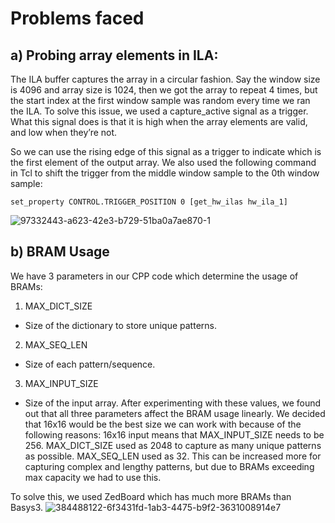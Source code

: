 # Problems faced
## a) Probing array elements in ILA:
The ILA buffer captures the array in a circular fashion. Say the window size is 4096 and array size is 1024, then we got the array to repeat 4 times, but the start index at the first window sample was random every time we ran the ILA. To solve this issue, we used a capture_active signal as a trigger. What this signal does is that it is high when the array elements are valid, and low when they’re not. 

So we can use the rising edge of this signal as a trigger to indicate which is the first element of the output array. We also used the following command in Tcl to shift the trigger from the middle window sample to the 0th window sample:

```
set_property CONTROL.TRIGGER_POSITION 0 [get_hw_ilas hw_ila_1]
```
![97332443-a623-42e3-b729-51ba0a7ae870-1](https://github.com/user-attachments/assets/63312353-6f26-4a05-8cf8-5e0ac0bd4617)


## b) BRAM Usage
We have 3 parameters in our CPP code which determine the usage of BRAMs:
1. MAX_DICT_SIZE 
- Size of the dictionary to store unique patterns.  
2. MAX_SEQ_LEN
- Size of each pattern/sequence.
3. MAX_INPUT_SIZE
- Size of the input array.
After experimenting with these values, we found out that all three parameters affect the BRAM usage linearly. 
We decided that 16x16 would be the best size we can work with because of the following reasons:
16x16 input means that MAX_INPUT_SIZE needs to be 256.
MAX_DICT_SIZE used as 2048 to capture as many unique patterns as possible.
MAX_SEQ_LEN used as 32. This can be increased more for capturing complex and lengthy patterns, but due to BRAMs exceeding max capacity we had to use this.

To solve this, we used ZedBoard which has much more BRAMs than Basys3.
![384488122-6f3431fd-1ab3-4475-b9f2-3631008914e7](https://github.com/user-attachments/assets/0eb99eed-34cd-4609-9ce3-817c7d7c6f16)

